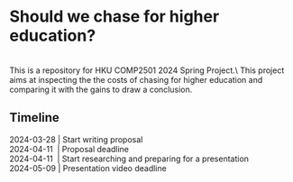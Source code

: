 # Should we chase for higher education?
<br>
This is a repository for HKU COMP2501 2024 Spring Project.\
This project aims at inspecting the the costs of chasing for higher education and comparing it with the gains to draw a conclusion.

## Timeline
2024-03-28 | Start writing proposal\
2024-04-11 &nbsp;| Proposal deadline\
2024-04-11 &nbsp;| Start researching and preparing for a presentation\
2024-05-09 | Presentation video deadline
